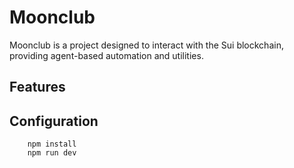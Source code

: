 # Moonclub

Moonclub is a project designed to interact with the Sui blockchain, providing agent-based automation and utilities.

## Features

## Configuration

```nodejs
    npm install
    npm run dev
```
